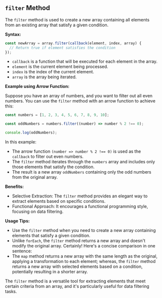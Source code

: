 ## `filter` Method

The `filter` method is used to create a new array containing all elements from an existing array that satisfy a given
condition.

**Syntax:**

```javascript
const newArray = array.filter(callback(element, index, array) {
  // Return true if element satisfies the condition
});
```

- `callback` is a function that will be executed for each element in the array.
- `element` is the current element being processed.
- `index` is the index of the current element.
- `array` is the array being iterated.

**Example using Arrow Function:**

Suppose you have an array of numbers, and you want to filter out all even numbers. You can use the `filter` method with
an arrow function to achieve this:

```javascript
const numbers = [1, 2, 3, 4, 5, 6, 7, 8, 9, 10];

const oddNumbers = numbers.filter((number) => number % 2 !== 0);

console.log(oddNumbers);
```

In this example:

- The arrow function `(number => number % 2 !== 0)` is used as the `callback` to filter out even numbers.
- The `filter` method iterates through the `numbers` array and includes only those elements that satisfy the condition.
- The result is a new array `oddNumbers` containing only the odd numbers from the original array.

**Benefits:**

- Selective Extraction: The `filter` method provides an elegant way to extract elements based on specific conditions.
- Functional Approach: It encourages a functional programming style, focusing on data filtering.

**Usage Tips:**

- Use the `filter` method when you need to create a new array containing elements that satisfy a given condition.
- Unlike `forEach`, the `filter` method returns a new array and doesn't modify the original array.
  Certainly! Here's a concise comparison in one sentence:
- The `map` method returns a new array with the same length as the original, applying a transformation to each element;
  whereas, the `filter` method returns a new array with selected elements based on a condition, potentially resulting in
  a shorter array.

The `filter` method is a versatile tool for extracting elements that meet certain criteria from an array, and it's
particularly useful for data filtering tasks.
